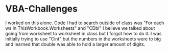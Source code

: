 # VBA-Challenges
I worked on this alone.
Code I had to search outside of class was 
"For each ws In ThisWorkbook.Worksheets" and "CDbl"
I believe we talked about going from worksheet to worksheet in class but I forgot how to do it.
I was initially trying to use "Cint" but the numbers in the worksheets were to big and learned that double was able to hold a larger amount of digits.
